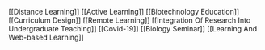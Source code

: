 [[Distance Learning]]
[[Active Learning]]
[[Biotechnology Education]]
[[Curriculum Design]]
[[Remote Learning]]
[[Integration Of Research Into Undergraduate Teaching]]
[[Covid-19]]
[[Biology Seminar]]
[[Learning And Web-based Learning]]
